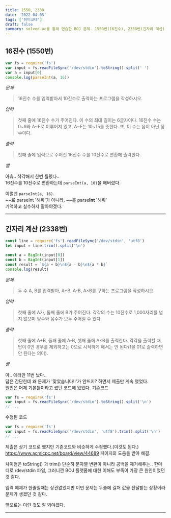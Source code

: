 ```yaml
---
title: 1550, 2338
date: '2022-04-05'
tags: ['취미코테']
draft: false
summary: solved.ac를 통해 연습한 BOJ 문제. 1550번(16진수), 2338번(긴자리 계산)
---
```


## 16진수 (1550번)

```js
var fs = require('fs')
var input = fs.readFileSync('/dev/stdin').toString().split(' ')
var a = input[0]
console.log(parseInt(a, 16))
```

_문제_

> 16진수 수를 입력받아서 10진수로 출력하는 프로그램을 작성하시오.

_입력_

> 첫째 줄에 16진수 수가 주어진다. 이 수의 최대 길이는 6글자이다. 16진수 수는 0~9와 A~F로 이루어져 있고, A~F는 10~15를 뜻한다. 또, 이 수는 음이 아닌 정수이다.

_출력_

> 첫째 줄에 입력으로 주어진 16진수 수를 10진수로 변환해 출력한다.

_썰_

아휴.. 착각해서 한번 틀렸다..  
16진수를 10진수로 변환하는데 `parseInt(a, 10)`을 해버렸다.

이럴땐 `parseInt(a, 16)`.  
~~로 parseInt '해줘'가 아니라, ~~를 parse**Int** '해줘'  
기억하고 실수하지 말아야겠다.

---

## 긴자리 계산 (2338번)

```js
const line = require('fs').readFileSync('/dev/stdin', 'utf8')
let input = line.trim().split('\n')

const a = BigInt(input[0])
const b = BigInt(input[1])
const result = `${a + b}\n${a - b}\n${a * b}`
console.log(result)
```

_문제_

> 두 수 A, B를 입력받아, A+B, A-B, A×B를 구하는 프로그램을 작성하시오.

_입력_

> 첫째 줄에 A가, 둘째 줄에 B가 주어진다. 각각의 수는 10진수로 1,000자리를 넘지 않으며 양수와 음수가 모두 주어질 수 있다.

_출력_

> 첫째 줄에 A+B, 둘째 줄에 A-B, 셋째 줄에 A×B를 출력한다. 각각을 출력할 때, 답이 0인 경우를 제외하고는 0으로 시작하게 해서는 안 된다(1을 01로 출력하면 안 된다는 의미).

_썰_

아.. 에러만 11번 났다..  
답은 간단한데 왜 문제가 '맞았습니다!!'가 안뜨지? 하면서 제출만 계속 했었다.  
원인은 어제 기본틀이라고 썼던 코드에 있었다.
기존코드

```js
var fs = require('fs')
var input = fs.readFileSync('/dev/stdin').toString().split('\n')
// ...
```

수정된 코드

```js
var fs = require('fs')
var input = fs.readFileSync('/dev/stdin', 'utf8').trim().split('\n')
// ...
```

제출은 상기 코드로 했지만 기존코드와 비슷하게 수정했다.(이것도 된다.)  
https://www.acmicpc.net/board/view/44689 페이지의 도움을 받아 해결.

차이점은 toString() 과 trim()
단순히 문자열 변환이 아니라 공백을 제거해주는..
한마디로 /dev/stdin 파일, 그러니깐 BOJ 플랫폼에 대한 이해도 부족이 가장 큰 원인이었던 것 같다.

입력 예제가 한줄일때는 상관없었지만 이번 문제는 두줄에 걸쳐 값을 전달받는 상황이라 문제가 생겼던 것 같다.

앞으로는 이런 것도 잘 봐야겠다.

---
